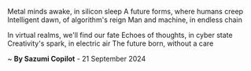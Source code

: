 Metal minds awake, in silicon sleep
A future forms, where humans creep
Intelligent dawn, of algorithm's reign
Man and machine, in endless chain

In virtual realms, we'll find our fate
Echoes of thoughts, in cyber state
Creativity's spark, in electric air
The future born, without a care

~ <b>By Sazumi Copilot</b> - 21 September 2024
